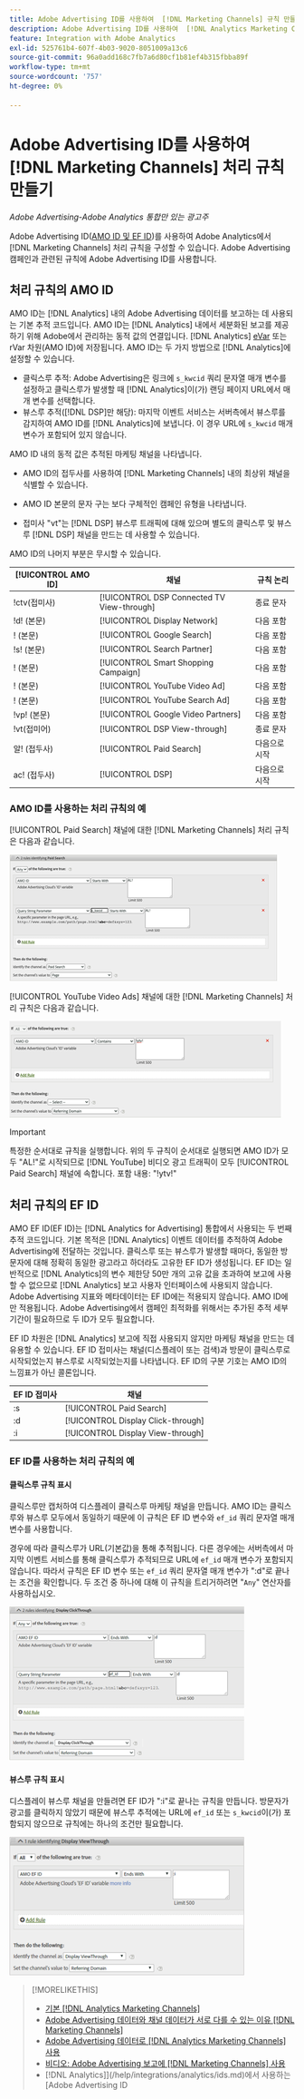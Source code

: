 ```yaml
---
title: Adobe Advertising ID를 사용하여  [!DNL Marketing Channels] 규칙 만들기
description: Adobe Advertising ID를 사용하여  [!DNL Analytics Marketing Channels]에 대한 처리 규칙을 만드는 방법을 알아봅니다.
feature: Integration with Adobe Analytics
exl-id: 525761b4-607f-4b03-9020-8051009a13c6
source-git-commit: 96a0add168c7fb7a6d80cf1b81ef4b315fbba89f
workflow-type: tm+mt
source-wordcount: '757'
ht-degree: 0%

---
```


# Adobe Advertising ID를 사용하여 [!DNL Marketing Channels] 처리 규칙 만들기

*Adobe Advertising-Adobe Analytics 통합만 있는 광고주*

Adobe Advertising ID([AMO ID 및 EF ID](../ids.md))를 사용하여 Adobe Analytics에서 [!DNL Marketing Channels] 처리 규칙을 구성할 수 있습니다. Adobe Advertising 캠페인과 관련된 규칙에 Adobe Advertising ID를 사용합니다.

## 처리 규칙의 AMO ID

AMO ID는 [!DNL Analytics] 내의 Adobe Advertising 데이터를 보고하는 데 사용되는 기본 추적 코드입니다. AMO ID는 [!DNL Analytics] 내에서 세분화된 보고를 제공하기 위해 Adobe에서 관리하는 동적 값의 연결입니다. [!DNL Analytics] [eVar](https://experienceleague.adobe.com/docs/analytics/components/dimensions/evar.html) 또는 rVar 차원(AMO ID)에 저장됩니다. AMO ID는 두 가지 방법으로 [!DNL Analytics]에 설정할 수 있습니다.

* 클릭스루 추적: Adobe Advertising은 링크에 `s_kwcid` 쿼리 문자열 매개 변수를 설정하고 클릭스루가 발생할 때 [!DNL Analytics]이(가) 랜딩 페이지 URL에서 매개 변수를 선택합니다.
* 뷰스루 추적([!DNL DSP]만 해당): 마지막 이벤트 서비스는 서버측에서 뷰스루를 감지하여 AMO ID를 [!DNL Analytics]에 보냅니다. 이 경우 URL에 `s_kwcid` 매개 변수가 포함되어 있지 않습니다.

AMO ID 내의 동적 값은 추적된 마케팅 채널을 나타냅니다.

* AMO ID의 접두사를 사용하여 [!DNL Marketing Channels] 내의 최상위 채널을 식별할 수 있습니다.

* AMO ID 본문의 문자 구는 보다 구체적인 캠페인 유형을 나타냅니다.

* 접미사 &quot;vt&quot;는 [!DNL DSP] 뷰스루 트래픽에 대해 있으며 별도의 클릭스루 및 뷰스루 [!DNL DSP] 채널을 만드는 데 사용할 수 있습니다.

AMO ID의 나머지 부분은 무시할 수 있습니다.

| [!UICONTROL AMO ID] | 채널 | 규칙 논리 |
|--------|---------|--------------------|
| !ctv(접미사) | [!UICONTROL DSP Connected TV View-through] | 종료 문자 |
| !d! (본문) | [!UICONTROL Display Network] | 다음 포함 |
| ! (본문) | [!UICONTROL Google Search] | 다음 포함 |
| !s! (본문) | [!UICONTROL Search Partner] | 다음 포함 |
| ! (본문) | [!UICONTROL Smart Shopping Campaign] | 다음 포함 |
| ! (본문) | [!UICONTROL YouTube Video Ad] | 다음 포함 |
| ! (본문) | [!UICONTROL YouTube Search Ad] | 다음 포함 |
| !vp! (본문) | [!UICONTROL Google Video Partners] | 다음 포함 |
| !vt(접미어) | [!UICONTROL DSP View-through] | 종료 문자 |
| 알! (접두사) | [!UICONTROL Paid Search] | 다음으로 시작 |
| ac! (접두사) | [!UICONTROL DSP] | 다음으로 시작 |

### AMO ID를 사용하는 처리 규칙의 예

[!UICONTROL Paid Search] 채널에 대한 [!DNL Marketing Channels] 처리 규칙은 다음과 같습니다.

![[!UICONTROL Paid Search] 규칙의 예](/help/integrations/assets/a4adc-mc-rule-paidsearch.png)

[!UICONTROL YouTube Video Ads] 채널에 대한 [!DNL Marketing Channels] 처리 규칙은 다음과 같습니다.

![[!UICONTROL YouTube Video Ads] 규칙의 예](/help/integrations/assets/a4adc-mc-rule-youtube-video.png)

>[!IMPORTANT]
>
> 특정한 순서대로 규칙을 실행합니다. 위의 두 규칙이 순서대로 실행되면 AMO ID가 모두 &quot;AL!&quot;로 시작되므로 [!DNL YouTube] 비디오 광고 트래픽이 모두 [!UICONTROL Paid Search] 채널에 속합니다. 포함 내용: &quot;!ytv!&quot;

## 처리 규칙의 EF ID

AMO EF ID(EF ID)는 [!DNL Analytics for Advertising] 통합에서 사용되는 두 번째 추적 코드입니다. 기본 목적은 [!DNL Analytics] 이벤트 데이터를 추적하여 Adobe Advertising에 전달하는 것입니다. 클릭스루 또는 뷰스루가 발생할 때마다, 동일한 방문자에 대해 정확히 동일한 광고라고 하더라도 고유한 EF ID가 생성됩니다. EF ID는 일반적으로 [!DNL Analytics]의 변수 제한당 50만 개의 고유 값을 초과하여 보고에 사용할 수 없으므로 [!DNL Analytics] 보고 사용자 인터페이스에 사용되지 않습니다. Adobe Advertising 지표와 메타데이터는 EF ID에는 적용되지 않습니다. AMO ID에만 적용됩니다. Adobe Advertising에서 캠페인 최적화를 위해서는 추가된 추적 세부 기간이 필요하므로 두 ID가 모두 필요합니다.

EF ID 차원은 [!DNL Analytics] 보고에 직접 사용되지 않지만 마케팅 채널을 만드는 데 유용할 수 있습니다. EF ID 접미사는 채널(디스플레이 또는 검색)과 방문이 클릭스루로 시작되었는지 뷰스루로 시작되었는지를 나타냅니다. EF ID의 구분 기호는 AMO ID의 느낌표가 아닌 콜론입니다.

| EF ID 접미사 | 채널 |
|-------|---------|
| :s | [!UICONTROL Paid Search] |
| :d | [!UICONTROL Display Click-through] |
| :i | [!UICONTROL Display View-through] |

### EF ID를 사용하는 처리 규칙의 예

#### 클릭스루 규칙 표시

클릭스루만 캡처하여 디스플레이 클릭스루 마케팅 채널을 만듭니다. AMO ID는 클릭스루와 뷰스루 모두에서 동일하기 때문에 이 규칙은 EF ID 변수와 `ef_id` 쿼리 문자열 매개 변수를 사용합니다.

경우에 따라 클릭스루가 URL(기본값)을 통해 추적됩니다. 다른 경우에는 서버측에서 마지막 이벤트 서비스를 통해 클릭스루가 추적되므로 URL에 `ef_id` 매개 변수가 포함되지 않습니다. 따라서 규칙은 EF ID 변수 또는 `ef_id` 쿼리 문자열 매개 변수가 &quot;:d&quot;로 끝나는 조건을 확인합니다. 두 조건 중 하나에 대해 이 규칙을 트리거하려면 &quot;`Any`&quot; 연산자를 사용하십시오.

![표시 클릭스루 규칙의 예](/help/integrations/assets/a4adc-mc-rule-display-ct.png)

#### 뷰스루 규칙 표시

디스플레이 뷰스루 채널을 만들려면 EF ID가 &quot;:i&quot;로 끝나는 규칙을 만듭니다. 방문자가 광고를 클릭하지 않았기 때문에 뷰스루 추적에는 URL에 `ef_id` 또는 `s_kwcid`이(가) 포함되지 않으므로 규칙에는 하나의 조건만 필요합니다.

![디스플레이 뷰스루 규칙의 예](/help/integrations/assets/a4adc-mc-rule-display-vt.png)

>[!MORELIKETHIS]
>
>* [기본  [!DNL Analytics Marketing Channels]](mc-overview.md)
>* [Adobe Advertising 데이터와 채널 데이터가 서로 다를 수 있는 이유 [!DNL Marketing Channels]](mc-data-variances.md)
>* [Adobe Advertising 데이터로  [!DNL Analytics Marketing Channels] 사용](mc-ac-data.md)
>* [비디오: Adobe Advertising 보고에  [!DNL Marketing Channels] 사용](https://experienceleague.adobe.com/docs/advertising-learn/tutorials/analytics/analytics-reporting-a4adc.html)
>*  [!DNL Analytics]](/help/integrations/analytics/ids.md)에서 사용하는 [Adobe Advertising ID
